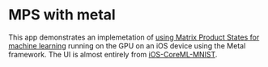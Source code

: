 # MPS with metal

This app demonstrates an implemetation of [using Matrix Product States for machine learning](https://github.com/TrMPS/MPS-MNIST) running on the GPU on an iOS device using the Metal framework. The UI is almost entirely from [iOS-CoreML-MNIST](https://github.com/r4ghu/iOS-CoreML-MNIST).
